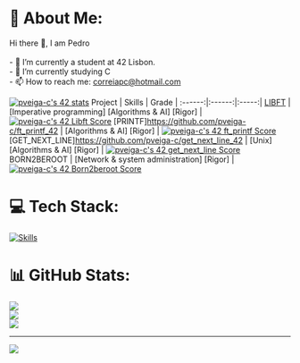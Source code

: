 # 💫 About Me:
Hi there 👋, I am Pedro<br><br>- 🔭 I’m currently a student at 42 Lisbon.<br>- 🌱 I’m currently studying C<br>- 📫  How to reach me: correiapc@hotmail.com<br>

[![pveiga-c's 42 stats](https://badge.mediaplus.ma/binary/pveiga-c?UM6P=off)](https://github.com/oakoudad/badge42)
Project | Skills | Grade | 
:------:|:------:|:-----:|
[LIBFT](https://github.com/pveiga-c/libft_42) | [Imperative programming] [Algorithms & AI] [Rigor] | <a href="https://github.com/JaeSeoKim/badge42"><img src="https://badge42.vercel.app/api/v2/clihdd9iu003508mrxaj6mure/project/3061097" alt="pveiga-c's 42 Libft Score" /></a>
[PRINTF]https://github.com/pveiga-c/ft_printf_42 | [Algorithms & AI] [Rigor] | <a href="https://github.com/JaeSeoKim/badge42"><img src="https://badge42.vercel.app/api/v2/clihdd9iu003508mrxaj6mure/project/3076265" alt="pveiga-c's 42 ft_printf Score" /></a>
[GET_NEXT_LINE]https://github.com/pveiga-c/get_next_line_42 | [Unix] [Algorithms & AI] [Rigor] | <a href="https://github.com/JaeSeoKim/badge42"><img src="https://badge42.vercel.app/api/v2/clihdd9iu003508mrxaj6mure/project/3081433" alt="pveiga-c's 42 get_next_line Score" /></a>
BORN2BEROOT | [Network & system administration] [Rigor] | <a href="https://github.com/JaeSeoKim/badge42"><img src="https://badge42.vercel.app/api/v2/clihdd9iu003508mrxaj6mure/project/3082446" alt="pveiga-c's 42 Born2beroot Score" /></a>
# 💻 Tech Stack:
[![Skills](https://skillicons.dev/icons?i=c,cmake,bash,linux,git,githubactions,vim,vscode)](https://skillicons.dev)
# 📊 GitHub Stats:
![](https://github-readme-stats.vercel.app/api?username=pveiga-c&theme=monokai&hide_border=true&include_all_commits=false&count_private=true)<br/>
![](https://github-readme-streak-stats.herokuapp.com/?user=pveiga-c&theme=monokai&hide_border=true)<br/>
![](https://github-readme-stats.vercel.app/api/top-langs/?username=pveiga-c&theme=monokai&hide_border=true&include_all_commits=false&count_private=true&layout=compact)

---
[![](https://visitcount.itsvg.in/api?id=pveiga-c&icon=0&color=0)](https://visitcount.itsvg.in)

<!-- Proudly created with GPRM ( https://gprm.itsvg.in ) -->
